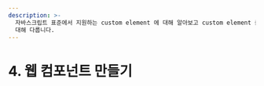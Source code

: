 ```yaml
---
description: >-
  자바스크립트 표준에서 지원하는 custom element 에 대해 알아보고 custom element 를 만들어 웹 컴포넌트를 만드는 방법에
  대해 다룹니다.
---
```


# 4. 웹 컴포넌트 만들기


